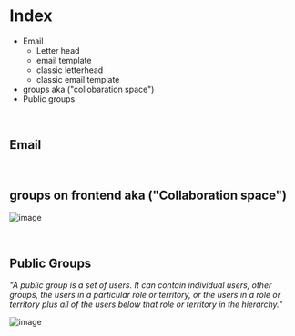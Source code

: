 # Index
  - Email
    - Letter head
    - email template
    - classic letterhead
    - classic email template
  - groups aka ("collobaration space")
  - Public groups



<br/>


## Email




<br/>


## groups on frontend aka ("Collaboration space")

![image](https://user-images.githubusercontent.com/63545175/191426260-1d49d37f-a54a-474d-8c5f-26e59d400e30.png)



<br/>


## Public Groups 
*"A public group is a set of users. It can contain individual users, other groups, the users in a particular role or territory, or the users in a role or territory plus all of the users below that role or territory in the hierarchy."*

![image](https://user-images.githubusercontent.com/63545175/191175088-314c10ba-3c8f-49ba-b927-243b0f1067d4.png)


<br/>





